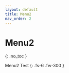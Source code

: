 ```yaml
---
layout: default
title: Menu2
nav_order: 2
---
```


# Menu2
{: .no_toc }

Menu2 Test
{: .fs-6 .fw-300 }</code>